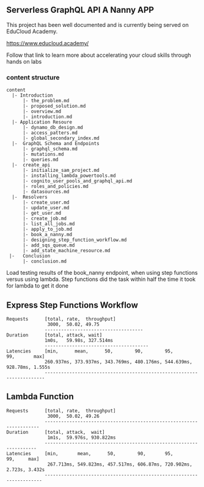 ## Serverless GraphQL API A Nanny APP

This project has been well documented and is currently being served on EduCloud Academy.

https://www.educloud.academy/

Follow that link to learn more about accelerating your cloud skills through hands on labs
### content structure


```
content
  |- Introduction
      |- the_problem.md
      |- proposed_solution.md
      |- overview.md
      |- introduction.md
  |- Application Resoure
      |- dynamo_db_design.md
      |- access_patters.md
      |- global_secondary_index.md
  |-  GraphQL Schema and Endpoints
      |- graphql_schema.md
      |- mutations.md
      |- queries.md
  |-  create_api
      |- initialize_sam_project.md
      |- installing_lambda_powertools.md
      |- cognito_user_pools_and_graphql_api.md
      |- roles_and_policies.md
      |- datasources.md
  |-  Resolvers
      |- create_user.md
      |- update_user.md
      |- get_user.md
      |- create_job.md
      |- list_all_jobs.md
      |- apply_to_job.md
      |- book_a_nanny.md
      |- designing_step_function_workflow.md
      |- add_sqs_queue.md
      |- add_state_machine_resource.md
 |-   Conclusion
      |- conclusion.md

```

Load testing results of the book_nanny endpoint, when using step functions versus using lambda.
Step functions did the task within half the time it took for lambda to get it done

## Express Step Functions Workflow

```
Requests      [total, rate,  throughput]
               3000,  50.02, 49.75
              ------------------------------------
Duration      [total, attack, wait]
              1m0s,   59.98s, 327.514ms
              --------------------------------------
Latencies     [min,      mean,      50,        90,        95,        99,       max]
              260.937ms, 373.937ms, 343.769ms, 480.176ms, 544.639ms, 928.78ms, 1.555s
              ----------------------------------------------------------------------
```

## Lambda Function

```
Requests      [total, rate,  throughput]
               3000,  50.02, 49.26
              --------------------------------------------------------------------
Duration      [total, attack,  wait]
               1m1s,  59.976s, 930.822ms
              -------------------------------------------------------------------
Latencies     [min,       mean,      50,        90,       95,        99,     max]
               267.713ms, 549.823ms, 457.517ms, 606.87ms, 720.902ms, 2.723s, 3.432s
              ---------------------------------------------------------------------

```
